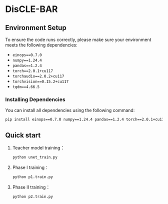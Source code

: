 # DisCLE-BAR
## Environment Setup

To ensure the code runs correctly, please make sure your environment meets the following dependencies:

- `einops==0.7.0`
- `numpy==1.24.4`
- `pandas==1.2.4`
- `torch==2.0.1+cu117`
- `torchaudio==2.0.2+cu117`
- `torchvision==0.15.2+cu117`
- `tqdm==4.66.5`

### Installing Dependencies

You can install all dependencies using the following command:

```bash
pip install einops==0.7.0 numpy==1.24.4 pandas==1.2.4 torch==2.0.1+cu117 torchaudio==2.0.2+cu117 torchvision==0.15.2+cu117 tqdm==4.66.5
```
## Quick start
1. Teacher model training：
   ```bash
   python unet_train.py
   ```
2. Phase I training：
   ```bash
   python p1.train.py
   ```
3. Phase II training：
   ```bash
   python p2.train.py
   ```